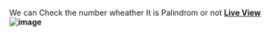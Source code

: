 We can Check the number wheather It is Palindrom or not
<b>
[Live View](https://sayan-adhikary.github.io/Mini-Palindrom/)
![image](https://github.com/user-attachments/assets/a178643d-47c9-4dfc-ac65-f08d11dc94ac)
